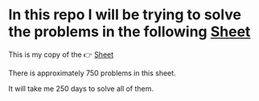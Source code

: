 # In this repo I will be trying to solve the problems in the following [Sheet](https://docs.google.com/spreadsheets/d/1iJZWP2nS_OB3kCTjq8L6TrJJ4o-5lhxDOyTaocSYc-k/edit#gid=1160016643)

This is my copy of the :point_right: [Sheet](https://docs.google.com/spreadsheets/d/1BQXXX0aEndGRH2CxwjPk4ufajiBrmA25m9rhsIkgcls/edit?usp=sharing)

There is approximately 750 problems in this sheet.

It will take me 250 days to solve all of them.



